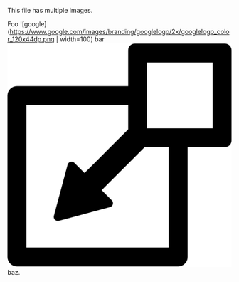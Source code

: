 This file has multiple images.

Foo ![google](https://www.google.com/images/branding/googlelogo/2x/googlelogo_color_120x44dp.png | width=100) bar ![image](images/include.png) baz.
